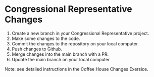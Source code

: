 # Congressional Representative Changes

1. Create a new branch in your Congressional Representative project.
1. Make some changes to the code.
1. Commit the changes to the repository on your local computer.
1. Push changes to Github.
1. Merge changes into the main branch with a PR.
1. Update the main branch on your local computer

Note: see detailed instructions in the Coffee House Changes Exersice.